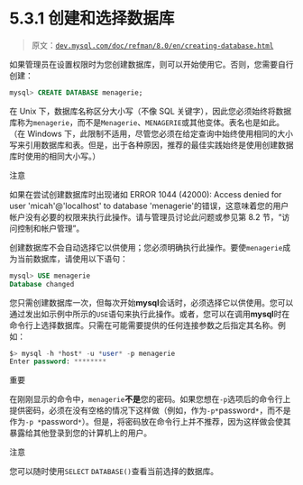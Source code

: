 # 5.3.1 创建和选择数据库

> 原文：[`dev.mysql.com/doc/refman/8.0/en/creating-database.html`](https://dev.mysql.com/doc/refman/8.0/en/creating-database.html)

如果管理员在设置权限时为您创建数据库，则可以开始使用它。否则，您需要自行创建：

```sql
mysql> CREATE DATABASE menagerie;
```

在 Unix 下，数据库名称区分大小写（不像 SQL 关键字），因此您必须始终将数据库称为`menagerie`，而不是`Menagerie`、`MENAGERIE`或其他变体。表名也是如此。（在 Windows 下，此限制不适用，尽管您必须在给定查询中始终使用相同的大小写来引用数据库和表。但是，出于各种原因，推荐的最佳实践始终是使用创建数据库时使用的相同大小写。）

注意

如果在尝试创建数据库时出现诸如 ERROR 1044 (42000): Access denied for user 'micah'@'localhost' to database 'menagerie'的错误，这意味着您的用户帐户没有必要的权限来执行此操作。请与管理员讨论此问题或参见第 8.2 节，“访问控制和帐户管理”。

创建数据库不会自动选择它以供使用；您必须明确执行此操作。要使`menagerie`成为当前数据库，请使用以下语句：

```sql
mysql> USE menagerie
Database changed
```

您只需创建数据库一次，但每次开始**mysql**会话时，必须选择它以供使用。您可以通过发出如示例中所示的`USE`语句来执行此操作。或者，您可以在调用**mysql**时在命令行上选择数据库。只需在可能需要提供的任何连接参数之后指定其名称。例如：

```sql
$> mysql -h *host* -u *user* -p menagerie
Enter password: ********
```

重要

在刚刚显示的命令中，`menagerie`**不是**您的密码。如果您想在`-p`选项后的命令行上提供密码，必须在没有空格的情况下这样做（例如，作为`-p*`password`*`，而不是作为`-p *`password`*`）。但是，将密码放在命令行上并不推荐，因为这样做会使其暴露给其他登录到您的计算机上的用户。

注意

您可以随时使用`SELECT` `DATABASE()`查看当前选择的数据库。
